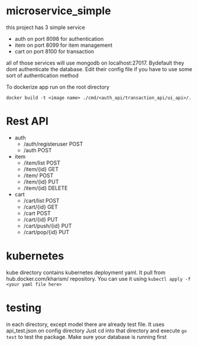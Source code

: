 # microservice_simple

this project has 3 simple service 

- auth on port 8098 for authentication
- item on port 8099 for item management
- cart on port 8100 for transaction

all of those services will use mongodb on localhost:27017. Bydefault they dont authenticate the database. Edit their config file if you have to use some sort of authentication method

To dockerize app run on the root directory
```
docker build -t <image name> ./cmd/<auth_api/transaction_api/ui_api>/.
```

# Rest API
- auth
  * /auth/registeruser POST
  * /auth POST
- item
  * /item/list POST
  * /item/{id} GET
  * /item/     POST
  * /item/{id} PUT
  * /item/{id} DELETE
- cart
  * /cart/list      POST
  * /cart/{id}      GET
  * /cart           POST
  * /cart/{id}      PUT
  * /cart/push/{id} PUT
  * /cart/pop/{id}  PUT

# kubernetes
kube directory contains kubernetes deployment yaml. It pull from hub.docker.com/kharism/ repository.
You can use it using ```kubectl apply -f <your yaml file here>```

# testing
in each directory, except model there are already test file. It uses api_test.json on config directory
Just cd into that directory and execute ```go test``` to test the package. Make sure your database is running first
